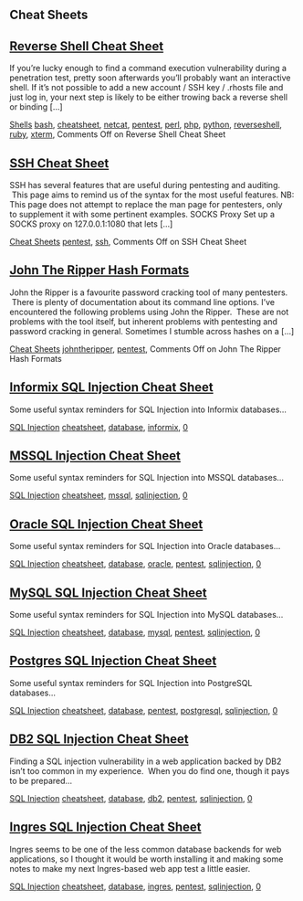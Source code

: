 Cheat Sheets
------------

[Reverse Shell Cheat Sheet](https://pentestmonkey.net/cheat-sheet/shells/reverse-shell-cheat-sheet "Permanent Link to Reverse Shell Cheat Sheet")
-------------------------------------------------------------------------------------------------------------------------------------------------

If you’re lucky enough to find a command execution vulnerability during a penetration test, pretty soon afterwards you’ll probably want an interactive shell. If it’s not possible to add a new account / SSH key / .rhosts file and just log in, your next step is likely to be either trowing back a reverse shell or binding \[…\]

[Shells](https://pentestmonkey.net/category/cheat-sheet/shells) [bash](https://pentestmonkey.net/tag/bash), [cheatsheet](https://pentestmonkey.net/tag/cheatsheet), [netcat](https://pentestmonkey.net/tag/netcat), [pentest](https://pentestmonkey.net/tag/pentest), [perl](https://pentestmonkey.net/tag/perl), [php](https://pentestmonkey.net/tag/php), [python](https://pentestmonkey.net/tag/python), [reverseshell](https://pentestmonkey.net/tag/reverseshell), [ruby](https://pentestmonkey.net/tag/ruby), [xterm](https://pentestmonkey.net/tag/xterm), Comments Off on Reverse Shell Cheat Sheet

[](https://pentestmonkey.net/cheat-sheet/shells/reverse-shell-cheat-sheet)

[SSH Cheat Sheet](https://pentestmonkey.net/cheat-sheet/ssh-cheat-sheet "Permanent Link to SSH Cheat Sheet")
------------------------------------------------------------------------------------------------------------

SSH has several features that are useful during pentesting and auditing.  This page aims to remind us of the syntax for the most useful features. NB: This page does not attempt to replace the man page for pentesters, only to supplement it with some pertinent examples. SOCKS Proxy Set up a SOCKS proxy on 127.0.0.1:1080 that lets \[…\]

[Cheat Sheets](https://pentestmonkey.net/category/cheat-sheet) [pentest](https://pentestmonkey.net/tag/pentest), [ssh](https://pentestmonkey.net/tag/ssh), Comments Off on SSH Cheat Sheet

[](https://pentestmonkey.net/cheat-sheet/ssh-cheat-sheet)

[John The Ripper Hash Formats](https://pentestmonkey.net/cheat-sheet/john-the-ripper-hash-formats "Permanent Link to John The Ripper Hash Formats")
---------------------------------------------------------------------------------------------------------------------------------------------------

John the Ripper is a favourite password cracking tool of many pentesters.  There is plenty of documentation about its command line options. I’ve encountered the following problems using John the Ripper.  These are not problems with the tool itself, but inherent problems with pentesting and password cracking in general. Sometimes I stumble across hashes on a \[…\]

[Cheat Sheets](https://pentestmonkey.net/category/cheat-sheet) [johntheripper](https://pentestmonkey.net/tag/johntheripper), [pentest](https://pentestmonkey.net/tag/pentest), Comments Off on John The Ripper Hash Formats

[](https://pentestmonkey.net/cheat-sheet/john-the-ripper-hash-formats)

[Informix SQL Injection Cheat Sheet](https://pentestmonkey.net/cheat-sheet/sql-injection/informix-sql-injection-cheat-sheet "Permanent Link to Informix SQL Injection Cheat Sheet")
-----------------------------------------------------------------------------------------------------------------------------------------------------------------------------------

Some useful syntax reminders for SQL Injection into Informix databases…

[SQL Injection](https://pentestmonkey.net/category/cheat-sheet/sql-injection) [cheatsheet](https://pentestmonkey.net/tag/cheatsheet), [database](https://pentestmonkey.net/tag/database), [informix](https://pentestmonkey.net/tag/informix), [0](https://pentestmonkey.net/cheat-sheet/sql-injection/informix-sql-injection-cheat-sheet#respond)

[](https://pentestmonkey.net/cheat-sheet/sql-injection/informix-sql-injection-cheat-sheet)

[MSSQL Injection Cheat Sheet](https://pentestmonkey.net/cheat-sheet/sql-injection/mssql-sql-injection-cheat-sheet "Permanent Link to MSSQL Injection Cheat Sheet")
------------------------------------------------------------------------------------------------------------------------------------------------------------------

Some useful syntax reminders for SQL Injection into MSSQL databases…

[SQL Injection](https://pentestmonkey.net/category/cheat-sheet/sql-injection) [cheatsheet](https://pentestmonkey.net/tag/cheatsheet), [mssql](https://pentestmonkey.net/tag/mssql), [sqlinjection](https://pentestmonkey.net/tag/sqlinjection), [0](https://pentestmonkey.net/cheat-sheet/sql-injection/mssql-sql-injection-cheat-sheet#respond)

[](https://pentestmonkey.net/cheat-sheet/sql-injection/mssql-sql-injection-cheat-sheet)

[Oracle SQL Injection Cheat Sheet](https://pentestmonkey.net/cheat-sheet/sql-injection/oracle-sql-injection-cheat-sheet "Permanent Link to Oracle SQL Injection Cheat Sheet")
-----------------------------------------------------------------------------------------------------------------------------------------------------------------------------

Some useful syntax reminders for SQL Injection into Oracle databases…

[SQL Injection](https://pentestmonkey.net/category/cheat-sheet/sql-injection) [cheatsheet](https://pentestmonkey.net/tag/cheatsheet), [database](https://pentestmonkey.net/tag/database), [oracle](https://pentestmonkey.net/tag/oracle), [pentest](https://pentestmonkey.net/tag/pentest), [sqlinjection](https://pentestmonkey.net/tag/sqlinjection), [0](https://pentestmonkey.net/cheat-sheet/sql-injection/oracle-sql-injection-cheat-sheet#respond)

[](https://pentestmonkey.net/cheat-sheet/sql-injection/oracle-sql-injection-cheat-sheet)

[MySQL SQL Injection Cheat Sheet](https://pentestmonkey.net/cheat-sheet/sql-injection/mysql-sql-injection-cheat-sheet "Permanent Link to MySQL SQL Injection Cheat Sheet")
--------------------------------------------------------------------------------------------------------------------------------------------------------------------------

Some useful syntax reminders for SQL Injection into MySQL databases…

[SQL Injection](https://pentestmonkey.net/category/cheat-sheet/sql-injection) [cheatsheet](https://pentestmonkey.net/tag/cheatsheet), [database](https://pentestmonkey.net/tag/database), [mysql](https://pentestmonkey.net/tag/mysql), [pentest](https://pentestmonkey.net/tag/pentest), [sqlinjection](https://pentestmonkey.net/tag/sqlinjection), [0](https://pentestmonkey.net/cheat-sheet/sql-injection/mysql-sql-injection-cheat-sheet#respond)

[](https://pentestmonkey.net/cheat-sheet/sql-injection/mysql-sql-injection-cheat-sheet)

[Postgres SQL Injection Cheat Sheet](https://pentestmonkey.net/cheat-sheet/sql-injection/postgres-sql-injection-cheat-sheet "Permanent Link to Postgres SQL Injection Cheat Sheet")
-----------------------------------------------------------------------------------------------------------------------------------------------------------------------------------

Some useful syntax reminders for SQL Injection into PostgreSQL databases…

[SQL Injection](https://pentestmonkey.net/category/cheat-sheet/sql-injection) [cheatsheet](https://pentestmonkey.net/tag/cheatsheet), [database](https://pentestmonkey.net/tag/database), [pentest](https://pentestmonkey.net/tag/pentest), [postgresql](https://pentestmonkey.net/tag/postgresql), [sqlinjection](https://pentestmonkey.net/tag/sqlinjection), [0](https://pentestmonkey.net/cheat-sheet/sql-injection/postgres-sql-injection-cheat-sheet#respond)

[](https://pentestmonkey.net/cheat-sheet/sql-injection/postgres-sql-injection-cheat-sheet)

[DB2 SQL Injection Cheat Sheet](https://pentestmonkey.net/cheat-sheet/sql-injection/db2-sql-injection-cheat-sheet "Permanent Link to DB2 SQL Injection Cheat Sheet")
--------------------------------------------------------------------------------------------------------------------------------------------------------------------

Finding a SQL injection vulnerability in a web application backed by DB2 isn’t too common in my experience.  When you do find one, though it pays to be prepared…

[SQL Injection](https://pentestmonkey.net/category/cheat-sheet/sql-injection) [cheatsheet](https://pentestmonkey.net/tag/cheatsheet), [database](https://pentestmonkey.net/tag/database), [db2](https://pentestmonkey.net/tag/db2), [pentest](https://pentestmonkey.net/tag/pentest), [sqlinjection](https://pentestmonkey.net/tag/sqlinjection), [0](https://pentestmonkey.net/cheat-sheet/sql-injection/db2-sql-injection-cheat-sheet#respond)

[](https://pentestmonkey.net/cheat-sheet/sql-injection/db2-sql-injection-cheat-sheet)

[Ingres SQL Injection Cheat Sheet](https://pentestmonkey.net/cheat-sheet/sql-injection/ingres-sql-injection-cheat-sheet "Permanent Link to Ingres SQL Injection Cheat Sheet")
-----------------------------------------------------------------------------------------------------------------------------------------------------------------------------

Ingres seems to be one of the less common database backends for web applications, so I thought it would be worth installing it and making some notes to make my next Ingres-based web app test a little easier.

[SQL Injection](https://pentestmonkey.net/category/cheat-sheet/sql-injection) [cheatsheet](https://pentestmonkey.net/tag/cheatsheet), [database](https://pentestmonkey.net/tag/database), [ingres](https://pentestmonkey.net/tag/ingres), [pentest](https://pentestmonkey.net/tag/pentest), [sqlinjection](https://pentestmonkey.net/tag/sqlinjection), [0](https://pentestmonkey.net/cheat-sheet/sql-injection/ingres-sql-injection-cheat-sheet#respond)

[](https://pentestmonkey.net/cheat-sheet/sql-injection/ingres-sql-injection-cheat-sheet)
